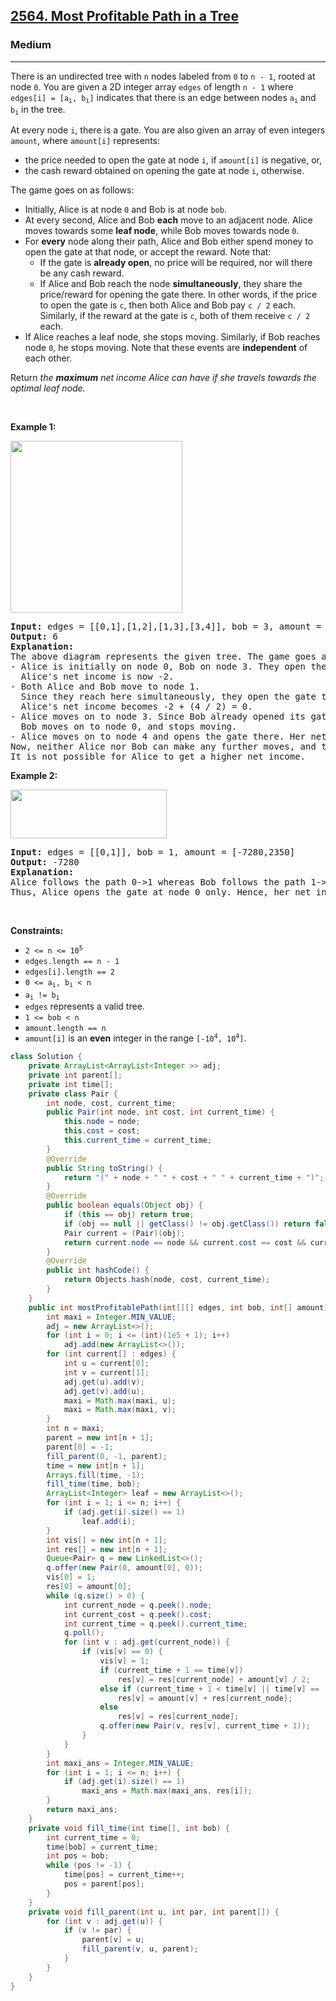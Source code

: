 <h2><a href="https://leetcode.com/problems/most-profitable-path-in-a-tree">2564. Most Profitable Path in a Tree</a></h2><h3>Medium</h3><hr><p>There is an undirected tree with <code>n</code> nodes labeled from <code>0</code> to <code>n - 1</code>, rooted at node <code>0</code>. You are given a 2D integer array <code>edges</code> of length <code>n - 1</code> where <code>edges[i] = [a<sub>i</sub>, b<sub>i</sub>]</code> indicates that there is an edge between nodes <code>a<sub>i</sub></code> and <code>b<sub>i</sub></code> in the tree.</p>

<p>At every node <code>i</code>, there is a gate. You are also given an array of even integers <code>amount</code>, where <code>amount[i]</code> represents:</p>

<ul>
	<li>the price needed to open the gate at node <code>i</code>, if <code>amount[i]</code> is negative, or,</li>
	<li>the cash reward obtained on opening the gate at node <code>i</code>, otherwise.</li>
</ul>

<p>The game goes on as follows:</p>

<ul>
	<li>Initially, Alice is at node <code>0</code> and Bob is at node <code>bob</code>.</li>
	<li>At every second, Alice and Bob <b>each</b> move to an adjacent node. Alice moves towards some <strong>leaf node</strong>, while Bob moves towards node <code>0</code>.</li>
	<li>For <strong>every</strong> node along their path, Alice and Bob either spend money to open the gate at that node, or accept the reward. Note that:
	<ul>
		<li>If the gate is <strong>already open</strong>, no price will be required, nor will there be any cash reward.</li>
		<li>If Alice and Bob reach the node <strong>simultaneously</strong>, they share the price/reward for opening the gate there. In other words, if the price to open the gate is <code>c</code>, then both Alice and Bob pay&nbsp;<code>c / 2</code> each. Similarly, if the reward at the gate is <code>c</code>, both of them receive <code>c / 2</code> each.</li>
	</ul>
	</li>
	<li>If Alice reaches a leaf node, she stops moving. Similarly, if Bob reaches node <code>0</code>, he stops moving. Note that these events are <strong>independent</strong> of each other.</li>
</ul>

<p>Return<em> the <strong>maximum</strong> net income Alice can have if she travels towards the optimal leaf node.</em></p>

<p>&nbsp;</p>
<p><strong class="example">Example 1:</strong></p>
<img alt="" src="https://assets.leetcode.com/uploads/2022/10/29/eg1.png" style="width: 275px; height: 275px;" />
<pre>
<strong>Input:</strong> edges = [[0,1],[1,2],[1,3],[3,4]], bob = 3, amount = [-2,4,2,-4,6]
<strong>Output:</strong> 6
<strong>Explanation:</strong> 
The above diagram represents the given tree. The game goes as follows:
- Alice is initially on node 0, Bob on node 3. They open the gates of their respective nodes.
  Alice&#39;s net income is now -2.
- Both Alice and Bob move to node 1. 
&nbsp; Since they reach here simultaneously, they open the gate together and share the reward.
&nbsp; Alice&#39;s net income becomes -2 + (4 / 2) = 0.
- Alice moves on to node 3. Since Bob already opened its gate, Alice&#39;s income remains unchanged.
&nbsp; Bob moves on to node 0, and stops moving.
- Alice moves on to node 4 and opens the gate there. Her net income becomes 0 + 6 = 6.
Now, neither Alice nor Bob can make any further moves, and the game ends.
It is not possible for Alice to get a higher net income.
</pre>

<p><strong class="example">Example 2:</strong></p>
<img alt="" src="https://assets.leetcode.com/uploads/2022/10/29/eg2.png" style="width: 250px; height: 78px;" />
<pre>
<strong>Input:</strong> edges = [[0,1]], bob = 1, amount = [-7280,2350]
<strong>Output:</strong> -7280
<strong>Explanation:</strong> 
Alice follows the path 0-&gt;1 whereas Bob follows the path 1-&gt;0.
Thus, Alice opens the gate at node 0 only. Hence, her net income is -7280. 
</pre>

<p>&nbsp;</p>
<p><strong>Constraints:</strong></p>

<ul>
	<li><code>2 &lt;= n &lt;= 10<sup>5</sup></code></li>
	<li><code>edges.length == n - 1</code></li>
	<li><code>edges[i].length == 2</code></li>
	<li><code>0 &lt;= a<sub>i</sub>, b<sub>i</sub> &lt; n</code></li>
	<li><code>a<sub>i</sub> != b<sub>i</sub></code></li>
	<li><code>edges</code> represents a valid tree.</li>
	<li><code>1 &lt;= bob &lt; n</code></li>
	<li><code>amount.length == n</code></li>
	<li><code>amount[i]</code> is an <strong>even</strong> integer in the range <code>[-10<sup>4</sup>, 10<sup>4</sup>]</code>.</li>
</ul>

```java
class Solution {
    private ArrayList<ArrayList<Integer >> adj;
    private int parent[];
    private int time[];
    private class Pair {
        int node, cost, current_time;
        public Pair(int node, int cost, int current_time) {
            this.node = node;
            this.cost = cost;
            this.current_time = current_time;
        }
        @Override
        public String toString() {
            return "(" + node + " " + cost + " " + current_time + ")";
        }
        @Override
        public boolean equals(Object obj) {
            if (this == obj) return true;
            if (obj == null || getClass() != obj.getClass()) return false;
            Pair current = (Pair)(obj);
            return current.node == node && current.cost == cost && current.current_time == current_time;
        }
        @Override
        public int hashCode() {
            return Objects.hash(node, cost, current_time);
        }
    }
    public int mostProfitablePath(int[][] edges, int bob, int[] amount) {
        int maxi = Integer.MIN_VALUE;
        adj = new ArrayList<>();
        for (int i = 0; i <= (int)(1e5 + 1); i++)
            adj.add(new ArrayList<>());
        for (int current[] : edges) {
            int u = current[0];
            int v = current[1];
            adj.get(u).add(v);
            adj.get(v).add(u);
            maxi = Math.max(maxi, u);
            maxi = Math.max(maxi, v);
        }
        int n = maxi;
        parent = new int[n + 1];
        parent[0] = -1;
        fill_parent(0, -1, parent);
        time = new int[n + 1];
        Arrays.fill(time, -1);
        fill_time(time, bob);
        ArrayList<Integer> leaf = new ArrayList<>();
        for (int i = 1; i <= n; i++) {
            if (adj.get(i).size() == 1)
                leaf.add(i);
        }
        int vis[] = new int[n + 1];
        int res[] = new int[n + 1];
        Queue<Pair> q = new LinkedList<>();
        q.offer(new Pair(0, amount[0], 0));
        vis[0] = 1;
        res[0] = amount[0];
        while (q.size() > 0) {
            int current_node = q.peek().node;
            int current_cost = q.peek().cost;
            int current_time = q.peek().current_time;
            q.poll();
            for (int v : adj.get(current_node)) {
                if (vis[v] == 0) {
                    vis[v] = 1;
                    if (current_time + 1 == time[v])
                        res[v] = res[current_node] + amount[v] / 2;
                    else if (current_time + 1 < time[v] || time[v] == -1)
                        res[v] = amount[v] + res[current_node];
                    else
                        res[v] = res[current_node];
                    q.offer(new Pair(v, res[v], current_time + 1));
                }
            }
        }
        int maxi_ans = Integer.MIN_VALUE;
        for (int i = 1; i <= n; i++) {
            if (adj.get(i).size() == 1)
                maxi_ans = Math.max(maxi_ans, res[i]);
        }
        return maxi_ans;
    }
    private void fill_time(int time[], int bob) {
        int current_time = 0;
        time[bob] = current_time;
        int pos = bob;
        while (pos != -1) {
            time[pos] = current_time++;
            pos = parent[pos];
        }
    }
    private void fill_parent(int u, int par, int parent[]) {
        for (int v : adj.get(u)) {
            if (v != par) {
                parent[v] = u;
                fill_parent(v, u, parent);
            }
        }
    }
}
```
